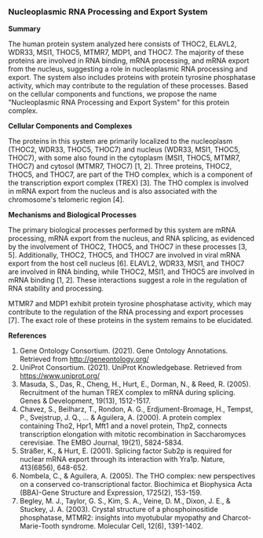 ### Nucleoplasmic RNA Processing and Export System

**Summary**

The human protein system analyzed here consists of THOC2, ELAVL2, WDR33, MSI1, THOC5, MTMR7, MDP1, and THOC7. The majority of these proteins are involved in RNA binding, mRNA processing, and mRNA export from the nucleus, suggesting a role in nucleoplasmic RNA processing and export. The system also includes proteins with protein tyrosine phosphatase activity, which may contribute to the regulation of these processes. Based on the cellular components and functions, we propose the name "Nucleoplasmic RNA Processing and Export System" for this protein complex.

**Cellular Components and Complexes**

The proteins in this system are primarily localized to the nucleoplasm (THOC2, WDR33, THOC5, THOC7) and nucleus (WDR33, MSI1, THOC5, THOC7), with some also found in the cytoplasm (MSI1, THOC5, MTMR7, THOC7) and cytosol (MTMR7, THOC7) [1, 2]. Three proteins, THOC2, THOC5, and THOC7, are part of the THO complex, which is a component of the transcription export complex (TREX) [3]. The THO complex is involved in mRNA export from the nucleus and is also associated with the chromosome's telomeric region [4].

**Mechanisms and Biological Processes**

The primary biological processes performed by this system are mRNA processing, mRNA export from the nucleus, and RNA splicing, as evidenced by the involvement of THOC2, THOC5, and THOC7 in these processes [3, 5]. Additionally, THOC2, THOC5, and THOC7 are involved in viral mRNA export from the host cell nucleus [6]. ELAVL2, WDR33, MSI1, and THOC7 are involved in RNA binding, while THOC2, MSI1, and THOC5 are involved in mRNA binding [1, 2]. These interactions suggest a role in the regulation of RNA stability and processing.

MTMR7 and MDP1 exhibit protein tyrosine phosphatase activity, which may contribute to the regulation of the RNA processing and export processes [7]. The exact role of these proteins in the system remains to be elucidated.

**References**

1. Gene Ontology Consortium. (2021). Gene Ontology Annotations. Retrieved from http://geneontology.org/
2. UniProt Consortium. (2021). UniProt Knowledgebase. Retrieved from https://www.uniprot.org/
3. Masuda, S., Das, R., Cheng, H., Hurt, E., Dorman, N., & Reed, R. (2005). Recruitment of the human TREX complex to mRNA during splicing. Genes & Development, 19(13), 1512-1517.
4. Chavez, S., Beilharz, T., Rondon, A. G., Erdjument-Bromage, H., Tempst, P., Svejstrup, J. Q., ... & Aguilera, A. (2000). A protein complex containing Tho2, Hpr1, Mft1 and a novel protein, Thp2, connects transcription elongation with mitotic recombination in Saccharomyces cerevisiae. The EMBO Journal, 19(21), 5824-5834.
5. Sträßer, K., & Hurt, E. (2001). Splicing factor Sub2p is required for nuclear mRNA export through its interaction with Yra1p. Nature, 413(6856), 648-652.
6. Nombela, C., & Aguilera, A. (2005). The THO complex: new perspectives on a conserved co-transcriptional factor. Biochimica et Biophysica Acta (BBA)-Gene Structure and Expression, 1725(2), 153-159.
7. Begley, M. J., Taylor, G. S., Kim, S. A., Veine, D. M., Dixon, J. E., & Stuckey, J. A. (2003). Crystal structure of a phosphoinositide phosphatase, MTMR2: insights into myotubular myopathy and Charcot-Marie-Tooth syndrome. Molecular Cell, 12(6), 1391-1402.